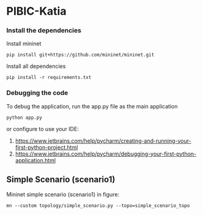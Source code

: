 # PIBIC-Katia


### Install the dependencies

Install mininet
```
pip install git+https://github.com/mininet/mininet.git
```

Install all dependencies
```
pip install -r requirements.txt
```

### Debugging the code
To debug the application, run the app.py file as the main application
```
python app.py
```
or configure to use your IDE: 
1. https://www.jetbrains.com/help/pycharm/creating-and-running-your-first-python-project.html
2. https://www.jetbrains.com/help/pycharm/debugging-your-first-python-application.html

## Simple Scenario (scenario1)

Mininet simple scenario (scenario1) in figure:
```
mn --custom topology/simple_scenario.py --topo=simple_scenario_topo
```